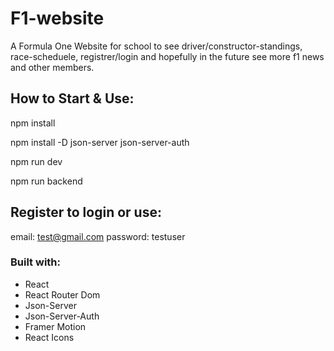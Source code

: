 # F1-website

A Formula One Website for school to see driver/constructor-standings, race-scheduele, registrer/login and hopefully in the future see more f1 news and other members. 

## How to Start & Use:

npm install

npm install -D json-server json-server-auth

npm run dev

npm run backend

## Register to login or use: 

email: test@gmail.com
password: testuser

### Built with:

- React
- React Router Dom
- Json-Server
- Json-Server-Auth
- Framer Motion
- React Icons
